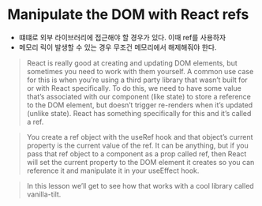 # Manipulate the DOM with React refs

- 떄떄로 외부 라이브러리에 접근해야 할 경우가 있다. 이때 ref를 사용하자
- 메모리 릭이 발생할 수 있는 경우 무조건 메모리에서 해제해줘야 한다.

> React is really good at creating and updating DOM elements, but sometimes you need to work with them yourself. A common use case for this is when you’re using a third party library that wasn’t built for or with React specifically. To do this, we need to have some value that’s associated with our component (like state) to store a reference to the DOM element, but doesn’t trigger re-renders when it’s updated (unlike state). React has something specifically for this and it’s called a ref.

> You create a ref object with the useRef hook and that object’s current property is the current value of the ref. It can be anything, but if you pass that ref object to a component as a prop called ref, then React will set the current property to the DOM element it creates so you can reference it and manipulate it in your useEffect hook.

> In this lesson we’ll get to see how that works with a cool library called vanilla-tilt.